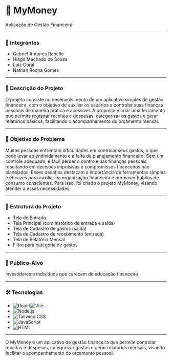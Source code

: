 # 💸 MyMoney

Aplicação de Gestão Financeira

---

### 👥 Integrantes
- Gabriel Antunes Rabello
- Hiago Machado de Souza
- Luiz Coral
- Nathan Rocha Gomes

---

### 📄 Descrição do Projeto
O projeto consiste no desenvolvimento de um aplicativo simples de gestão financeira, com o objetivo de auxiliar os usuários a controlar suas finanças pessoais de maneira prática e acessível. A proposta é criar uma ferramenta que permita registrar receitas e despesas, categorizar os gastos e gerar relatórios básicos, facilitando o acompanhamento do orçamento mensal.

---

### 🎯 Objetivo do Problema
Muitas pessoas enfrentam dificuldades em controlar seus gastos, o que pode levar ao endividamento e à falta de planejamento financeiro. Sem um controle adequado, é fácil perder o controle das finanças pessoais, resultando em decisões impulsivas e compromissos financeiros não planejados. Esses desafios destacam a importância de ferramentas simples e eficazes para auxiliar na organização financeira e promover hábitos de consumo conscientes. Para isso, foi criado o projeto MyMoney, visando atender a essas necessidades.

---

### 🧩 Estrutura do Projeto
- Tela de Entrada
- Tela Principal (com histórico de entrada e saída)
- Tela de Cadastro de gastos (saída)
- Tela de Cadastro de recebimento (entrada)
- Tela de Relatório Mensal
- Filtro para categoria de gastos

---

### 🎯 Público-Alvo
Investidores e indivíduos que carecem de educação financeira

---

### 🛠️ Tecnologias
- ![React](https://img.shields.io/badge/React-%2320232a.svg?style=for-the-badge&logo=react&logoColor=%2361DAFB)![Vite](https://img.shields.io/badge/Vite-%23000000.svg?style=for-the-badge&logo=vite&logoColor=F7DF1E)
- ![Node.js](https://img.shields.io/badge/node.js-339933?style=for-the-badge&logo=node.js&logoColor=white)
- ![Tailwind CSS](https://img.shields.io/badge/Tailwind%20CSS-%2338B2AC.svg?style=for-the-badge&logo=tailwind-css&logoColor=white)
- ![JavaScript](https://img.shields.io/badge/JavaScript-%23323330.svg?style=for-the-badge&logo=javascript&logoColor=F7DF1E)
- ![HTML](https://img.shields.io/badge/HTML5-%23E34F26.svg?style=for-the-badge&logo=html5&logoColor=white)

---

O MyMoney é um aplicativo de gestão financeira que permite controlar receitas e despesas, categorizar gastos e gerar relatórios mensais, visando facilitar o acompanhamento do orçamento pessoal.
